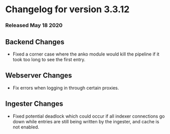 # Changelog for version 3.3.12

### Released May 18 2020

## Backend Changes
* Fixed a corner case where the anko module would kill the pipeline if it took too long to see the first entry.

## Webserver Changes
* Fix errors when logging in through certain proxies.

## Ingester Changes
* Fixed potential deadlock which could occur if all indexer connections go down while entries are still being written by the ingester, and cache is not enabled.
